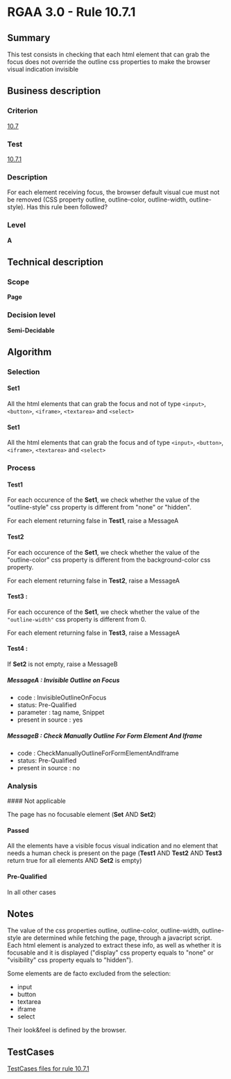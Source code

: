 # RGAA 3.0 -  Rule 10.7.1

## Summary

This test consists in checking that each html element that can grab the
focus does not override the outline css properties to make the browser
visual indication invisible

## Business description

### Criterion

[10.7](http://asqatasun.github.io/RGAA--3.0--EN/RGAA3.0_Criteria_English_version_v1.html#crit-10-7)

### Test

[10.7.1](http://asqatasun.github.io/RGAA--3.0--EN/RGAA3.0_Criteria_English_version_v1.html#test-10-7-1)

### Description
For each element
    receiving focus, the browser default visual cue must not
    be removed (CSS property outline, outline-color,
    outline-width, outline-style). Has this rule been
    followed? 


### Level

**A**

## Technical description

### Scope

**Page**

### Decision level

**Semi-Decidable**

## Algorithm

### Selection

#### Set1

All the html elements that can grab the focus and not of type `<input>`,
`<button>`, `<iframe>`, `<textarea>` and `<select>`

#### Set1

All the html elements that can grab the focus and of type `<input>`,
`<button>`, `<iframe>`, `<textarea>` and `<select>`

### Process

#### Test1

For each occurence of the **Set1**, we check whether the value of the
"outline-style" css property is different from "none" or "hidden".

For each element returning false in **Test1**, raise a MessageA

#### Test2

For each occurence of the **Set1**, we check whether the value of the
"outline-color" css property is different from the background-color css
property.

For each element returning false in **Test2**, raise a MessageA

#### Test3 :

For each occurence of the **Set1**, we check whether the value of the
`"outline-width"` css property is different from 0.

For each element returning false in **Test3**, raise a MessageA

#### Test4 :

If **Set2** is not empty, raise a MessageB

##### MessageA : Invisible Outline on Focus

-   code : InvisibleOutlineOnFocus
-   status: Pre-Qualified
-   parameter : tag name, Snippet
-   present in source : yes

##### MessageB : Check Manually Outline For Form Element And Iframe

-   code : CheckManuallyOutlineForFormElementAndIframe
-   status: Pre-Qualified
-   present in source : no

### Analysis

#### Not applicable

The page has no focusable element (**Set** AND **Set2**)

#### Passed

All the elements have a visible focus visual indication and no element that needs a human check is present on the page (**Test1** AND **Test2** AND **Test3** return true for all elements AND **Set2** is
empty)

#### Pre-Qualified

In all other cases

## Notes

The value of the css properties outline, outline-color, outline-width,
outline-style are determined while fetching the page, through a
javacript script. Each html element is analyzed to extract these info,
as well as whether it is focusable and it is displayed ("display" css
property equals to "none" or "visibility" css property equals to
"hidden").

Some elements are de facto excluded from the selection:

-   input
-   button
-   textarea
-   iframe
-   select

Their look&feel is defined by the browser.



##  TestCases 

[TestCases files for rule 10.7.1](https://gitlab.com/asqatasun/Asqatasun/-/tree/master/rules/rules-rgaa3.0/src/test/resources/testcases/rgaa30/Rgaa30Rule100701/) 


